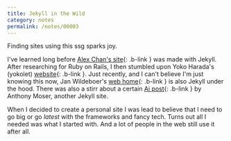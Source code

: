 ```yaml
---
title: Jekyll in the Wild
category: notes
permalink: /notes/00003
---
```


Finding sites using this ssg sparks joy.

I've learned long before [Alex Chan's site](https://alexwlchan.net/about-the-site/){: .b-link } was made with 
Jekyll. After researching for Ruby on Rails, I then stumbled upon
Yoko Harada's (yokolet) [website](https://yokolet.com/about/){: .b-link }. Just recently, and
I can't believe I'm just knowing this now, Jan Wildeboer's [web home](https://jan.wildeboer.net/2023/02/Jekyll-Mastodon-Comments/){: .b-link } is also Jekyll under the hood. There was also a stirr about a
certain [Ai post](https://anthonymoser.github.io/writing/ai/haterdom/2025/08/26/i-am-an-ai-hater.html){: .b-link } by Anthony Moser, another Jekyll site. 

When I decided to create a personal site I was lead to believe that I
need to go big or go _latest_ with the frameworks and fancy tech. Turns
out all I needed was what I started with. And a lot of people in the web
still use it after all.